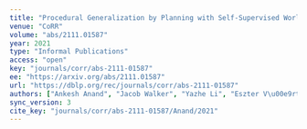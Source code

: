 ```yaml
---
title: "Procedural Generalization by Planning with Self-Supervised World Models."
venue: "CoRR"
volume: "abs/2111.01587"
year: 2021
type: "Informal Publications"
access: "open"
key: "journals/corr/abs-2111-01587"
ee: "https://arxiv.org/abs/2111.01587"
url: "https://dblp.org/rec/journals/corr/abs-2111-01587"
authors: ["Ankesh Anand", "Jacob Walker", "Yazhe Li", "Eszter V\u00e9rtes", "Julian Schrittwieser", "Sherjil Ozair", "Th\u00e9ophane Weber", "Jessica B. Hamrick"]
sync_version: 3
cite_key: "journals/corr/abs-2111-01587/Anand/2021"
---
```

